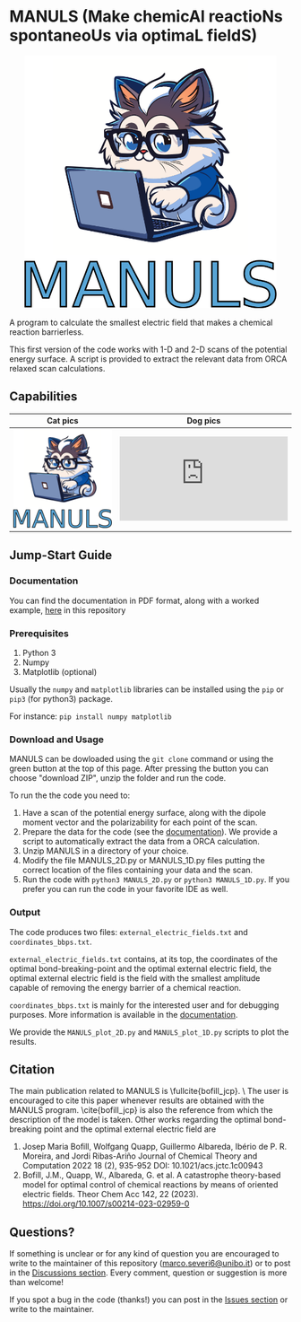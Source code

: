 # MANULS (Make chemicAl reactioNs spontaneoUs via optimaL fieldS)


<div align="center">
<img src="./MANULS_logo.png" alt="MANULS_logo" width="450">
</div>


A program to calculate the smallest electric field that makes a chemical reaction barrierless.

This first version of the code works with 1-D and  2-D scans of the potential energy surface. A script is provided to extract the relevant data from ORCA relaxed scan calculations.

## Capabilities
| Cat pics                            | Dog pics                            |
| ----------------------------------- | ----------------------------------- |
| ![cat](https://github.com/MSeveri96/MANULS/blob/main/MANULS_logo.png) | ![dog](https://github.com/MSeveri96/MANULS/blob/main/perturbed_pes_polar.pdf) |


## Jump-Start Guide 

### Documentation

You can find the documentation in PDF format, along with a worked example, [here](https://github.com/MSeveri96/MANULS/blob/a9bc45ad5813b3ade01cb010f221a83e22ff7e36/MANULS_documentation.pdf) in this repository 

### Prerequisites

1. Python 3
2. Numpy
3. Matplotlib (optional)

Usually the `numpy` and `matplotlib` libraries can be installed using the `pip` or `pip3` (for python3) package. 

For instance: `pip install numpy matplotlib`

### Download and Usage

MANULS can be dowloaded using the `git clone` command or using the green button at the top of this page. After pressing the button you can choose "download ZIP", unzip the folder and run the code.

To run the the code you need to:
1. Have a scan of the potential energy surface, along with the dipole moment vector and the polarizability for each point of the scan.
2. Prepare the data for the code (see the [documentation](https://github.com/MSeveri96/MANULS/blob/a9bc45ad5813b3ade01cb010f221a83e22ff7e36/MANULS_documentation.pdf)). We provide a script to automatically extract the data from a ORCA calculation.
3. Unzip MANULS in a directory of your choice.
4. Modify the file MANULS_2D.py or MANULS_1D.py files putting the correct location of the files containing your data and the scan.
5. Run the code with `python3 MANULS_2D.py` or `python3 MANULS_1D.py`. If you prefer you can run the code in your favorite IDE as well.

### Output
 
 The code produces two files: `external_electric_fields.txt` and `coordinates_bbps.txt`.
 
`external_electric_fields.txt` contains, at its top, the coordinates of the optimal bond-breaking-point and the optimal external electric field, the optimal external electric field is the field with the smallest amplitude capable of removing the energy barrier of a chemical reaction.
 
`coordinates_bbps.txt` is mainly for the interested user and for debugging purposes. More information is available in the [documentation](https://github.com/MSeveri96/MANULS/blob/a9bc45ad5813b3ade01cb010f221a83e22ff7e36/MANULS_documentation.pdf).

We provide the `MANULS_plot_2D.py` and `MANULS_plot_1D.py` scripts to plot the results.
 
 

## Citation
The main publication related to MANULS is \fullcite{bofill_jcp}. \\
The user is encouraged to cite this paper whenever results are obtained with the MANULS program. \cite{bofill_jcp} is also the reference from which the description of the model is taken. Other works regarding the optimal bond-breaking point and the optimal external electric field are
1. Josep Maria Bofill, Wolfgang Quapp, Guillermo Albareda, Ibério de P. R. Moreira, and Jordi Ribas-Ariño
Journal of Chemical Theory and Computation 2022 18 (2), 935-952
DOI: 10.1021/acs.jctc.1c00943 
2. Bofill, J.M., Quapp, W., Albareda, G. et al. A catastrophe theory-based model for optimal control of chemical reactions by means of oriented electric fields. Theor Chem Acc 142, 22 (2023). https://doi.org/10.1007/s00214-023-02959-0


## Questions?

If something is unclear or for any kind of question you are encouraged to write to the maintainer of this repository (marco.severi6@unibo.it) or to post in the [Discussions section](https://github.com/MSeveri96/MANULS/discussions). Every comment, question or suggestion is more than welcome!

If you spot a bug in the code (thanks!) you can post in the [Issues section](https://github.com/MSeveri96/MANULS/issues) or write to the maintainer.
